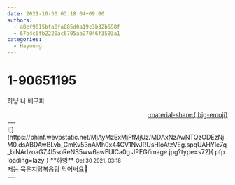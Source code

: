 ```yaml
---
date: 2021-10-30 03:18:04+09:00
authors:
  - a8ef9815bfa8fa085d0a19c3b32b698f
  - 67b4c6fb2220ac6705aa97046f3503a1
categories:
  - Hayoung
---
```


# 1-90651195

<div class="post-container" markdown="1">
<div class="content-container md-sidebar__scrollwrap" markdown="1">

하냥 나 배구파

</div>
</div>

<div style="text-align: right;" markdown="1">
<a href="https://weverse.io/fromis9/fanpost/1-90651195" style="text-align: right;">:material-share:{.big-emoji}</a>
</div>
---

<div class="comments-container md-sidebar__scrollwrap" markdown="1">
<div class="comment" markdown="1">
<div class='id-container' markdown="1">
![](https://phinf.wevpstatic.net/MjAyMzExMjFfMjUz/MDAxNzAwNTQzODEzNjM0.dsABDAwBLvb_CmKv53nAMh0x44CV1NvJRUsHloAtzVEg.spqUAHYle7q_biNAdzoaGZ4l5soReNS5ww6awFUlCa0g.JPEG/image.jpg?type=s72){ pfp loading=lazy }
**<span class="artist">하영</span>** <small>Oct 30 2021, 03:18</small><br>
</div>
<div class='comment-body' markdown="1">
저는 묵은지닭볶음탕 먹어써요🤍
</div>
</div>
</div>
---
